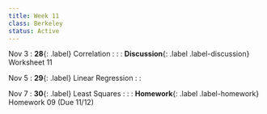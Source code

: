 ```yaml
---
title: Week 11
class: Berkeley
status: Active
---
```


Nov 3
: **28**{: .label} Correlation
    : <!--{{site.links.lec.slides.slide28}} {{site.links.lec.demo.demo28}}-->
: <!--_Reading:_ [15.1](https://inferentialthinking.com/chapters/15/1/Correlation.html)-->
: **Discussion**{: .label .label-discussion} Worksheet 11<!--{{site.links.wksht.wksht11}}-->

Nov 5
: **29**{: .label} Linear Regression
    : <!--{{site.links.lec.slides.slide29}} {{site.links.lec.demo.demo29}}-->
: <!--_Reading:_ [15.2](https://inferentialthinking.com/chapters/15/2/Regression_Line.html)-->

Nov 7
: **30**{: .label} Least Squares
  : <!--{{site.links.lec.slides.slide30}} {{site.links.lec.demo.demo30}}-->
: <!--_Reading:_ [15.3](https://inferentialthinking.com/chapters/15/3/Method_of_Least_Squares.html), [15.4](https://inferentialthinking.com/chapters/15/4/Least_Squares_Regression.html)-->
: **Homework**{: .label .label-homework} Homework 09<!--{{site.links.hw.hw08}}--> (Due 11/12)